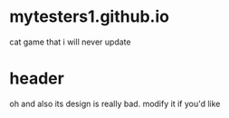 # mytesters1.github.io
cat game that i will never update
# header
oh and also its design is really bad. modify it if you'd like

